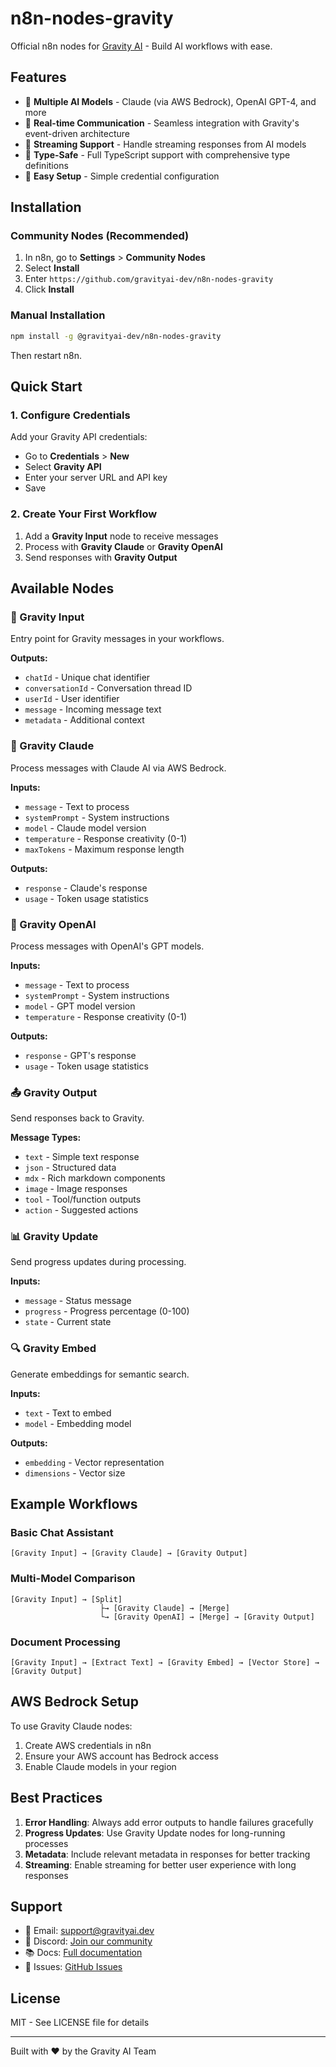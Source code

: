 # n8n-nodes-gravity

Official n8n nodes for [Gravity AI](https://gravity-ai.com) - Build AI workflows with ease.

## Features

- 🤖 **Multiple AI Models** - Claude (via AWS Bedrock), OpenAI GPT-4, and more
- 📡 **Real-time Communication** - Seamless integration with Gravity's event-driven architecture
- 🔄 **Streaming Support** - Handle streaming responses from AI models
- 🎯 **Type-Safe** - Full TypeScript support with comprehensive type definitions
- 🔧 **Easy Setup** - Simple credential configuration

## Installation

### Community Nodes (Recommended)

1. In n8n, go to **Settings** > **Community Nodes**
2. Select **Install**
3. Enter `https://github.com/gravityai-dev/n8n-nodes-gravity`
4. Click **Install**

### Manual Installation

```bash
npm install -g @gravityai-dev/n8n-nodes-gravity
```

Then restart n8n.

## Quick Start

### 1. Configure Credentials

Add your Gravity API credentials:
- Go to **Credentials** > **New**
- Select **Gravity API**
- Enter your server URL and API key
- Save

### 2. Create Your First Workflow

1. Add a **Gravity Input** node to receive messages
2. Process with **Gravity Claude** or **Gravity OpenAI**
3. Send responses with **Gravity Output**

## Available Nodes

### 🎯 Gravity Input
Entry point for Gravity messages in your workflows.

**Outputs:**
- `chatId` - Unique chat identifier
- `conversationId` - Conversation thread ID
- `userId` - User identifier
- `message` - Incoming message text
- `metadata` - Additional context

### 🤖 Gravity Claude
Process messages with Claude AI via AWS Bedrock.

**Inputs:**
- `message` - Text to process
- `systemPrompt` - System instructions
- `model` - Claude model version
- `temperature` - Response creativity (0-1)
- `maxTokens` - Maximum response length

**Outputs:**
- `response` - Claude's response
- `usage` - Token usage statistics

### 🧠 Gravity OpenAI
Process messages with OpenAI's GPT models.

**Inputs:**
- `message` - Text to process
- `systemPrompt` - System instructions
- `model` - GPT model version
- `temperature` - Response creativity (0-1)

**Outputs:**
- `response` - GPT's response
- `usage` - Token usage statistics

### 📤 Gravity Output
Send responses back to Gravity.

**Message Types:**
- `text` - Simple text response
- `json` - Structured data
- `mdx` - Rich markdown components
- `image` - Image responses
- `tool` - Tool/function outputs
- `action` - Suggested actions

### 📊 Gravity Update
Send progress updates during processing.

**Inputs:**
- `message` - Status message
- `progress` - Progress percentage (0-100)
- `state` - Current state

### 🔍 Gravity Embed
Generate embeddings for semantic search.

**Inputs:**
- `text` - Text to embed
- `model` - Embedding model

**Outputs:**
- `embedding` - Vector representation
- `dimensions` - Vector size

## Example Workflows

### Basic Chat Assistant

```
[Gravity Input] → [Gravity Claude] → [Gravity Output]
```

### Multi-Model Comparison

```
[Gravity Input] → [Split]
                    ├→ [Gravity Claude] → [Merge]
                    └→ [Gravity OpenAI] → [Merge] → [Gravity Output]
```

### Document Processing

```
[Gravity Input] → [Extract Text] → [Gravity Embed] → [Vector Store] → [Gravity Output]
```

## AWS Bedrock Setup

To use Gravity Claude nodes:

1. Create AWS credentials in n8n
2. Ensure your AWS account has Bedrock access
3. Enable Claude models in your region

## Best Practices

1. **Error Handling**: Always add error outputs to handle failures gracefully
2. **Progress Updates**: Use Gravity Update nodes for long-running processes
3. **Metadata**: Include relevant metadata in responses for better tracking
4. **Streaming**: Enable streaming for better user experience with long responses

## Support

- 📧 Email: support@gravityai.dev
- 💬 Discord: [Join our community](https://discord.gg/gravity-ai)
- 📚 Docs: [Full documentation](https://docs.gravityai.dev)
- 🐛 Issues: [GitHub Issues](https://github.com/gravityai-dev/n8n-nodes-gravity/issues)

## License

MIT - See LICENSE file for details

---

Built with ❤️ by the Gravity AI Team
